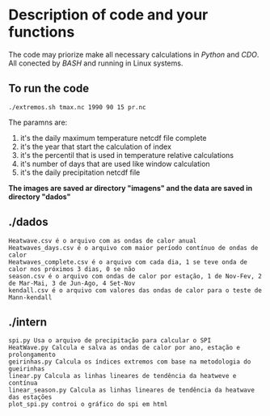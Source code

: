 # Description of code and your functions

The code may priorize make all necessary calculations in *Python* and *CDO*.
All conected by *BASH* and running in Linux systems. 

## To run the code

	./extremos.sh tmax.nc 1990 90 15 pr.nc

The paramns are:

1) it's the daily maximum temperature netcdf file complete
2) it's the year that start the calculation of index
3) it's the percentil that is used in temperature relative calculations
4) it's number of days that are used like window calculation
5) it's the daily precipitation netcdf file 

**The images are saved ar directory "imagens" and the data are saved in directory "dados"**

## ./dados
	Heatwave.csv é o arquivo com as ondas de calor anual
	Heatwaves_days.csv é o arquivo com maior período contínuo de ondas de calor 
	Heatwaves_complete.csv é o arquivo com cada dia, 1 se teve onda de calor nos próximos 3 dias, 0 se não
	season.csv é o arquivo com ondas de calor por estação, 1 de Nov-Fev, 2 de Mar-Mai, 3 de Jun-Ago, 4 Set-Nov
	kendall.csv é o arquivo com valores das ondas de calor para o teste de Mann-kendall


## ./intern
	spi.py Usa o arquivo de precipitação para calcular o SPI
	HeatWave.py Calcula e salva as ondas de calor por ano, estação e prolongamento
	geirinhas.py Calcula os índices extremos com base na metodologia do gueirinhas
	linear.py Calcula as linhas lineares de tendência da heatweve e contínua
	linear_season.py Calcula as linhas lineares de tendência da heatwave das estações
	plot_spi.py controi o gráfico do spi em html 

